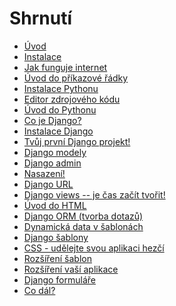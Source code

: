 # Shrnutí

*   [Úvod][1]
*   [Instalace][2]
*   [Jak funguje internet][3]
*   [Úvod do příkazové řádky][4]
*   [Instalace Pythonu][5]
*   [Editor zdrojového kódu][6]
*   [Úvod do Pythonu][7]
*   [Co je Django?][8]
*   [Instalace Django][9]
*   [Tvůj první Django projekt!][10]
*   [Django modely][11]
*   [Django admin][12]
*   [Nasazení!][13]
*   [Django URL][14]
*   [Django views -- je čas začít tvořit!][15]
*   [Úvod do HTML][16]
*   [Django ORM (tvorba dotazů)][17]
*   [Dynamická data v šablonách][18]
*   [Django šablony][19]
*   [CSS - udělejte svou aplikaci hezčí][20]
*   [Rozšíření šablon][21]
*   [Rozšíření vaší aplikace][22]
*   [Django formuláře][23]
*   [Co dál?][24]

 [1]: README.md
 [2]: installation/README.md
 [3]: how_the_internet_works/README.md
 [4]: intro_to_command_line/README.md
 [5]: python_installation/README.md
 [6]: code_editor/README.md
 [7]: python_introduction/README.md
 [8]: django/README.md
 [9]: django_installation/README.md
 [10]: django_start_project/README.md
 [11]: django_models/README.md
 [12]: django_admin/README.md
 [13]: deploy/README.md
 [14]: django_urls/README.md
 [15]: django_views/README.md
 [16]: html/README.md
 [17]: django_orm/README.md
 [18]: dynamic_data_in_templates/README.md
 [19]: django_templates/README.md
 [20]: css/README.md
 [21]: template_extending/README.md
 [22]: extend_your_application/README.md
 [23]: django_forms/README.md
 [24]: whats_next/README.md